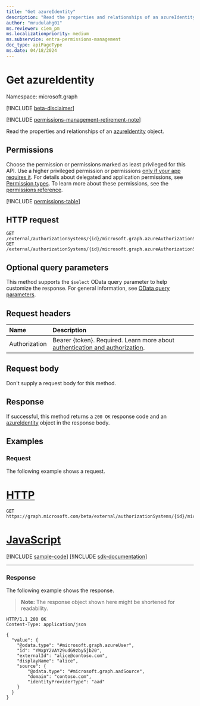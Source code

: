 ```yaml
---
title: "Get azureIdentity"
description: "Read the properties and relationships of an azureIdentity object."
author: "mrudulahg01"
ms.reviewer: ciem_pm
ms.localizationpriority: medium
ms.subservice: entra-permissions-management
doc_type: apiPageType
ms.date: 04/18/2024
---
```


# Get azureIdentity
Namespace: microsoft.graph

[!INCLUDE [beta-disclaimer](../../includes/beta-disclaimer.md)]

[!INCLUDE [permissions-management-retirement-note](../../includes/permissions-management-retirement-note.md)]

Read the properties and relationships of an [azureIdentity](../resources/azureidentity.md) object.

## Permissions
Choose the permission or permissions marked as least privileged for this API. Use a higher privileged permission or permissions [only if your app requires it](/graph/permissions-overview#best-practices-for-using-microsoft-graph-permissions). For details about delegated and application permissions, see [Permission types](/graph/permissions-overview#permission-types). To learn more about these permissions, see the [permissions reference](/graph/permissions-reference).

<!-- { "blockType": "permissions", "name": "azureidentity_get" } -->
[!INCLUDE [permissions-table](../includes/permissions/azureidentity-get-permissions.md)]

## HTTP request

<!-- {
  "blockType": "ignored"
}
-->
``` http
GET /external/authorizationSystems/{id}/microsoft.graph.azureAuthorizationSystem/associatedIdentities/all/{azureIdentityId}
GET /external/authorizationSystems/{id}/microsoft.graph.azureAuthorizationSystem/associatedIdentities/all(externalId='{externalId}')
```

## Optional query parameters
This method supports the `$select` OData query parameter to help customize the response. For general information, see [OData query parameters](/graph/query-parameters).

## Request headers
|Name|Description|
|:---|:---|
|Authorization|Bearer {token}. Required. Learn more about [authentication and authorization](/graph/auth/auth-concepts).|

## Request body
Don't supply a request body for this method.

## Response

If successful, this method returns a `200 OK` response code and an [azureIdentity](../resources/azureidentity.md) object in the response body.

## Examples

### Request
The following example shows a request.
# [HTTP](#tab/http)
<!-- {
  "blockType": "request",
  "name": "get_azureidentity"
}
-->
``` http
GET https://graph.microsoft.com/beta/external/authorizationSystems/{id}/microsoft.graph.azureAuthorizationSystem/associatedIdentities/all/YWxpY2VAY29udG9zby5jb20
```

# [JavaScript](#tab/javascript)
[!INCLUDE [sample-code](../includes/snippets/javascript/get-azureidentity-javascript-snippets.md)]
[!INCLUDE [sdk-documentation](../includes/snippets/snippets-sdk-documentation-link.md)]

---

### Response
The following example shows the response.
>**Note:** The response object shown here might be shortened for readability.
<!-- {
  "blockType": "response",
  "truncated": true,
  "@odata.type": "microsoft.graph.azureIdentity"
}
-->
``` http
HTTP/1.1 200 OK
Content-Type: application/json

{
  "value": {
    "@odata.type": "#microsoft.graph.azureUser",
    "id": "YWxpY2VAY29udG9zby5jb20",
    "externalId": "alice@contoso.com",
    "displayName": "alice",
    "source": {
        "@odata.type": "#microsoft.graph.aadSource",
        "domain": "contoso.com",
        "identityProviderType": "aad"
    }
  }
}
```


